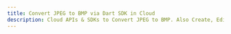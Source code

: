 ---title: Convert JPEG to BMP via Dart SDK in Clouddescription: Cloud APIs & SDKs to Convert JPEG to BMP. Also Create, Edit & Render Microsoft Word & OpenOffice documents in the Cloud.---